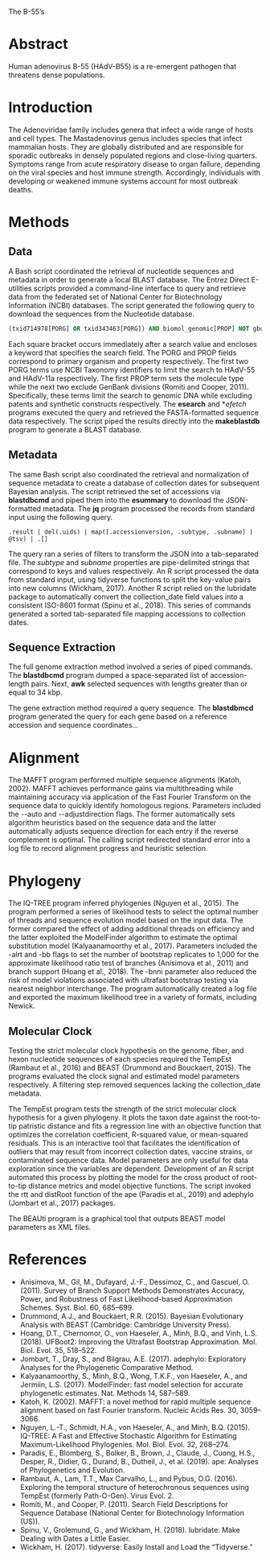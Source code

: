 The B-55’s

# Abstract

Human adenovirus B-55 (HAdV-B55) is a re-emergent pathogen that threatens dense populations.

# Introduction

The Adenoviridae family includes genera that infect a wide range of hosts and cell types. The Mastadenovirus genus includes species that infect mammalian hosts. They are globally distributed and are responsible for sporadic outbreaks in densely populated regions and close-living quarters. Symptoms range from acute respiratory disease to organ failure, depending on the viral species and host immune strength. Accordingly, individuals with developing or weakened immune systems account for most outbreak deaths.

# Methods

## Data

A Bash script coordinated the retrieval of nucleotide sequences and metadata in order to generate a local BLAST database. The Entrez Direct E-utilities scripts provided a command-line interface to query and retrieve data from the federated set of National Center for Biotechnology Information (NCBI) databases. The script generated the following query to download the sequences from the Nucleotide database.

```sql
(txid714978[PORG] OR txid343463[PORG]) AND biomol_genomic[PROP] NOT gbdiv_pat[PROP] NOT gbdiv_syn[PROP]
```

Each square bracket occurs immediately after a search value and encloses a keyword that specifies the search field. The PORG and PROP fields correspond to primary organism and property respectively. The first two PORG terms use NCBI Taxonomy identifiers to limit the search to HAdV-55 and HAdV-11a respectively. The first PROP term sets the molecule type while the next two exclude GenBank divisions (Romiti and Cooper, 2011). Specifically, these terms limit the search to genomic DNA while excluding patents and synthetic constructs respectively. The **esearch** and **efetch* programs executed the query and retrieved the FASTA-formatted sequence data respectively. The script piped the results directly into the **makeblastdb** program to generate a BLAST database.

## Metadata

The same Bash script also coordinated the retrieval and normalization of sequence metadata to create a database of collection dates for subsequent Bayesian analysis. The script retrieved the set of accessions via **blastdbcmd** and piped them into the **esummary** to download the JSON-formatted metadata. The **jq** program processed the records from standard input using the following query.

```jq
.result | del(.uids) | map([.accessionversion, .subtype, .subname] | @tsv) | .[]
``` 

The query ran a series of filters to transform the JSON into a tab-separated file. The *subtype* and *subname* properties are pipe-delimited strings that correspond to keys and values respectively. An R script processed the data from standard input, using tidyverse functions to split the key-value pairs into new columns (Wickham, 2017). Another R script relied on the lubridate package to automatically convert the collection_date field values into a consistent ISO-8601 format (Spinu et al., 2018). This series of commands generated a sorted tab-separated file mapping accessions to collection dates.

## Sequence Extraction

The full genome extraction method involved a series of piped commands. The **blastdbcmd** program dumped a space-separated list of accession-length pairs. Next, **awk** selected sequences with lengths greater than or equal to 34 kbp.

The gene extraction method required a query sequence. The **blastdbmcd** program generated the query for each gene based on a reference accession and sequence coordinates…

# Alignment

The MAFFT program performed multiple sequence alignments (Katoh, 2002). MAFFT achieves performance gains via multithreading while maintaining accuracy via application of the Fast Fourier Transform on the sequence data to quickly identify homologous regions. Parameters included the --auto and --adjustdirection flags. The former automatically sets algorithm heuristics based on the sequence data and the latter automatically adjusts sequence direction for each entry if the reverse complement is optimal. The calling script redirected standard error into a log file to record alignment progress and heuristic selection. 

# Phylogeny

The IQ-TREE program inferred phylogenies (Nguyen et al., 2015). The program performed a series of likelihood tests to select the optimal number of threads and sequence evolution model based on the input data. The former compared the effect of adding additional threads on efficiency and the latter exploited the ModelFinder algorithm to estimate the optimal substitution model (Kalyaanamoorthy et al., 2017). Parameters included the -alrt and -bb flags to set the number of bootstrap replicates to 1,000 for the approximate likelihood ratio test of branches (Anisimova et al., 2011) and branch support (Hoang et al., 2018). The -bnni parameter also reduced the risk of model violations associated with ultrafast bootstrap testing via nearest neighbor interchange. The program automatically created a log file and exported the maximum likelihood tree in a variety of formats, including Newick.

## Molecular Clock

Testing the strict molecular clock hypothesis on the genome, fiber, and hexon nucleotide sequences of each species required the TempEst (Rambaut et al., 2016) and BEAST (Drummond and Bouckaert, 2015). The programs evaluated the clock signal and estimated model parameters respectively. A filtering step removed sequences lacking the collection_date metadata.

The TempEst program tests the strength of the strict molecular clock hypothesis for a given phylogeny. It plots the taxon date against the root-to-tip patristic distance and fits a regression line with an objective function that optimizes the correlation coefficient, R-squared value, or mean-squared residuals. This is an interactive tool that facilitates the identification of outliers that may result from incorrect collection dates, vaccine strains, or contaminated sequence data. Model parameters are only useful for data exploration since the variables are dependent. Development of an R script automated this process by plotting the model for the cross product of root-to-tip distance metrics and model objective functions. The script invoked the rtt and distRoot function of the ape (Paradis et al., 2019) and adephylo (Jombart et al., 2017) packages.

The BEAUti program is a graphical tool that outputs BEAST model parameters as XML files.

# References

*	Anisimova, M., Gil, M., Dufayard, J.-F., Dessimoz, C., and Gascuel, O. (2011). Survey of Branch Support Methods Demonstrates Accuracy, Power, and Robustness of Fast Likelihood-based Approximation Schemes. Syst. Biol. 60, 685–699.
*	Drummond, A.J., and Bouckaert, R.R. (2015). Bayesian Evolutionary Analysis with BEAST (Cambridge: Cambridge University Press).
*	Hoang, D.T., Chernomor, O., von Haeseler, A., Minh, B.Q., and Vinh, L.S. (2018). UFBoot2: Improving the Ultrafast Bootstrap Approximation. Mol. Biol. Evol. 35, 518–522.
*	Jombart, T., Dray, S., and Bilgrau, A.E. (2017). adephylo: Exploratory Analyses for the Phylogenetic Comparative Method.
*	Kalyaanamoorthy, S., Minh, B.Q., Wong, T.K.F., von Haeseler, A., and Jermiin, L.S. (2017). ModelFinder: fast model selection for accurate phylogenetic estimates. Nat. Methods 14, 587–589.
*	Katoh, K. (2002). MAFFT: a novel method for rapid multiple sequence alignment based on fast Fourier transform. Nucleic Acids Res. 30, 3059–3066.
*	Nguyen, L.-T., Schmidt, H.A., von Haeseler, A., and Minh, B.Q. (2015). IQ-TREE: A Fast and Effective Stochastic Algorithm for Estimating Maximum-Likelihood Phylogenies. Mol. Biol. Evol. 32, 268–274.
*	Paradis, E., Blomberg, S., Bolker, B., Brown, J., Claude, J., Cuong, H.S., Desper, R., Didier, G., Durand, B., Dutheil, J., et al. (2019). ape: Analyses of Phylogenetics and Evolution.
*	Rambaut, A., Lam, T.T., Max Carvalho, L., and Pybus, O.G. (2016). Exploring the temporal structure of heterochronous sequences using TempEst (formerly Path-O-Gen). Virus Evol. 2.
*	Romiti, M., and Cooper, P. (2011). Search Field Descriptions for Sequence Database (National Center for Biotechnology Information (US)).
*	Spinu, V., Grolemund, G., and Wickham, H. (2018). lubridate: Make Dealing with Dates a Little Easier.
*	Wickham, H. (2017). tidyverse: Easily Install and Load the “Tidyverse.”
